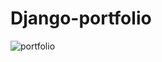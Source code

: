 # Django-portfolio

![portfolio](https://user-images.githubusercontent.com/61462557/75258309-901aee00-57e6-11ea-858b-f737b71a3b98.gif)

